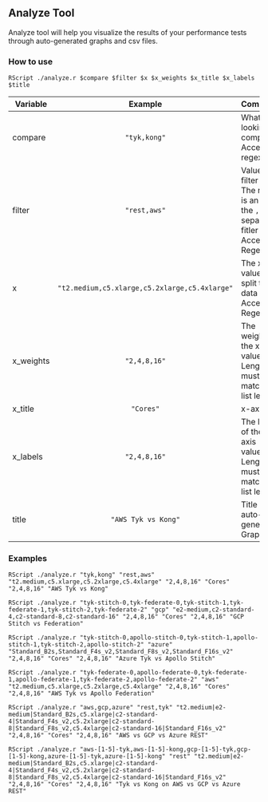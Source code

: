 ## Analyze Tool

Analyze tool will help you visualize the results of your performance tests through auto-generated graphs and csv files.

### How to use

`RScript ./analyze.r $compare $filter $x $x_weights $x_title $x_labels $title`

| Variable | Example | Comments |
|----------| :-----: | -------- |
| compare | `"tyk,kong"` | What your looking to compare. Accepts regex. |
| filter | `"rest,aws"` | Values to filter on. The result is an `AND` of the `,` separated fitler list. Accepts Regex. |
| x | `"t2.medium,c5.xlarge,c5.2xlarge,c5.4xlarge"` | The x-axis values to split the data on. Accepts Regex. |
| x_weights | `"2,4,8,16"` | The weights of the x-axis values. Length must match x list length. |
| x_title | `"Cores"` | x-axis title |
| x_labels | `"2,4,8,16"` | The labels of the x-axis values. Length must match x list length. |
| title | `"AWS Tyk vs Kong"` | Title of the auto-generated Graphs. |

### Examples
`RScript ./analyze.r "tyk,kong" "rest,aws" "t2.medium,c5.xlarge,c5.2xlarge,c5.4xlarge" "2,4,8,16" "Cores" "2,4,8,16" "AWS Tyk vs Kong"`

`RScript ./analyze.r "tyk-stitch-0,tyk-federate-0,tyk-stitch-1,tyk-federate-1,tyk-stitch-2,tyk-federate-2" "gcp" "e2-medium,c2-standard-4,c2-standard-8,c2-standard-16" "2,4,8,16" "Cores" "2,4,8,16" "GCP Stitch vs Federation"`

`RScript ./analyze.r "tyk-stitch-0,apollo-stitch-0,tyk-stitch-1,apollo-stitch-1,tyk-stitch-2,apollo-stitch-2" "azure" "Standard_B2s,Standard_F4s_v2,Standard_F8s_v2,Standard_F16s_v2" "2,4,8,16" "Cores" "2,4,8,16" "Azure Tyk vs Apollo Stitch"`

`RScript ./analyze.r "tyk-federate-0,apollo-federate-0,tyk-federate-1,apollo-federate-1,tyk-federate-2,apollo-federate-2" "aws" "t2.medium,c5.xlarge,c5.2xlarge,c5.4xlarge" "2,4,8,16" "Cores" "2,4,8,16" "AWS Tyk vs Apollo Federation"`

`RScript ./analyze.r "aws,gcp,azure" "rest,tyk" "t2.medium|e2-medium|Standard_B2s,c5.xlarge|c2-standard-4|Standard_F4s_v2,c5.2xlarge|c2-standard-8|Standard_F8s_v2,c5.4xlarge|c2-standard-16|Standard_F16s_v2" "2,4,8,16" "Cores" "2,4,8,16" "AWS vs GCP vs Azure REST"`

`RScript ./analyze.r "aws-[1-5]-tyk,aws-[1-5]-kong,gcp-[1-5]-tyk,gcp-[1-5]-kong,azure-[1-5]-tyk,azure-[1-5]-kong" "rest" "t2.medium|e2-medium|Standard_B2s,c5.xlarge|c2-standard-4|Standard_F4s_v2,c5.2xlarge|c2-standard-8|Standard_F8s_v2,c5.4xlarge|c2-standard-16|Standard_F16s_v2" "2,4,8,16" "Cores" "2,4,8,16" "Tyk vs Kong on AWS vs GCP vs Azure REST"`
